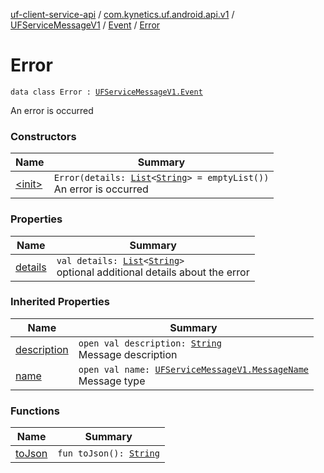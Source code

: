 [uf-client-service-api](../../../../index.md) / [com.kynetics.uf.android.api.v1](../../../index.md) / [UFServiceMessageV1](../../index.md) / [Event](../index.md) / [Error](./index.md)

# Error

`data class Error : `[`UFServiceMessageV1.Event`](../index.md)

An error is occurred

### Constructors

| Name | Summary |
|---|---|
| [&lt;init&gt;](-init-.md) | `Error(details: `[`List`](https://kotlinlang.org/api/latest/jvm/stdlib/kotlin.collections/-list/index.html)`<`[`String`](https://kotlinlang.org/api/latest/jvm/stdlib/kotlin/-string/index.html)`> = emptyList())`<br>An error is occurred |

### Properties

| Name | Summary |
|---|---|
| [details](details.md) | `val details: `[`List`](https://kotlinlang.org/api/latest/jvm/stdlib/kotlin.collections/-list/index.html)`<`[`String`](https://kotlinlang.org/api/latest/jvm/stdlib/kotlin/-string/index.html)`>`<br>optional additional details about the error |

### Inherited Properties

| Name | Summary |
|---|---|
| [description](../description.md) | `open val description: `[`String`](https://kotlinlang.org/api/latest/jvm/stdlib/kotlin/-string/index.html)<br>Message description |
| [name](../name.md) | `open val name: `[`UFServiceMessageV1.MessageName`](../../-message-name/index.md)<br>Message type |

### Functions

| Name | Summary |
|---|---|
| [toJson](to-json.md) | `fun toJson(): `[`String`](https://kotlinlang.org/api/latest/jvm/stdlib/kotlin/-string/index.html) |
